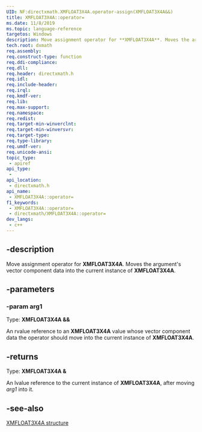 ```yaml
---
UID: NF:directxmath.XMFLOAT3X4A.operator-assign(XMFLOAT3X4A&&)
title: XMFLOAT3X4A::operator=
ms.date: 11/8/2019
ms.topic: language-reference
targetos: Windows
description: Move assignment operator for **XMFLOAT3X4A**. Moves the argument's vector component data into the current instance of **XMFLOAT3X4A**.
tech.root: dxmath
req.assembly: 
req.construct-type: function
req.ddi-compliance: 
req.dll: 
req.header: directxmath.h
req.idl: 
req.include-header: 
req.irql: 
req.kmdf-ver: 
req.lib: 
req.max-support: 
req.namespace: 
req.redist: 
req.target-min-winverclnt: 
req.target-min-winversvr: 
req.target-type: 
req.type-library: 
req.umdf-ver: 
req.unicode-ansi: 
topic_type:
 - apiref
api_type:
 - 
api_location:
 - directxmath.h
api_name:
 - XMFLOAT3X4A::operator=
f1_keywords:
 - XMFLOAT3X4A::operator=
 - directxmath/XMFLOAT3X4A::operator=
dev_langs:
 - c++
---
```


## -description

Move assignment operator for **XMFLOAT3X4A**. Moves the argument's vector component data into the current instance of **XMFLOAT3X4A**.

## -parameters

### -param arg1

Type: **XMFLOAT3X4A &&**

An rvalue reference to an **XMFLOAT3X4A** value whose vector component data the operator should move into the current instance of **XMFLOAT3X4A**.

## -returns

Type: **XMFLOAT3X4A &**

An lvalue reference to the current instance of **XMFLOAT3X4A**, after moving *arg1* into it.

## -see-also

[XMFLOAT3X4A structure](./ns-directxmath-xmfloat3x4a.md)